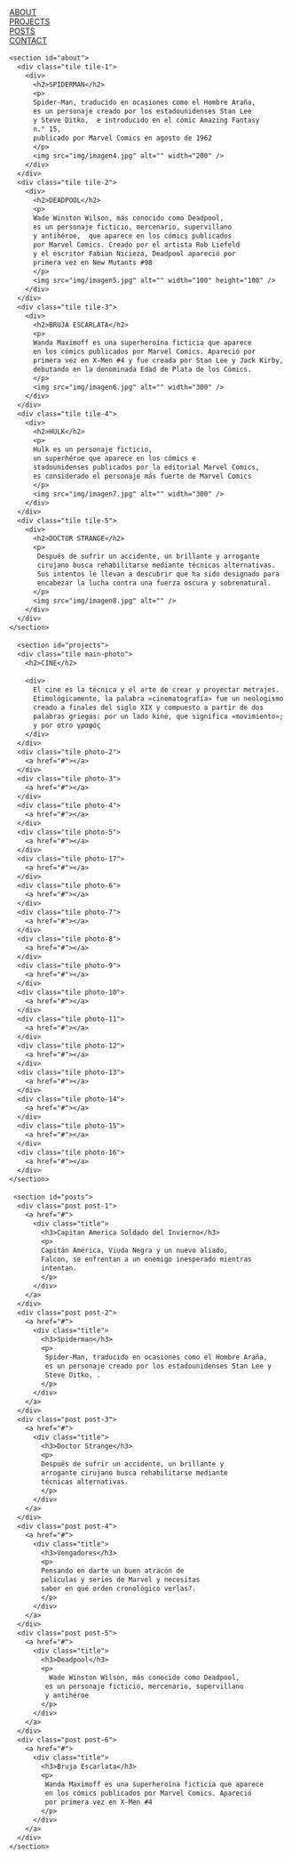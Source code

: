 <!DOCTYPE html>
<html lang="en">
  <head>
    <meta charset="UTF-8" />
    <meta http-equiv="X-UA-Compatible" content="IE=edge" />
    <meta name="viewport" content="width=device-width, initial-scale=1.0" />
    <title>Sitio web con Grid</title>
    <link rel="stylesheet" href="css/estilos.css" />
  </head>
  
  <body>

 <section id="menu">
      <div class="tile about-tile">
        <a href="#about" id="boton">
          <div class="front"></div>
          <div class="back">ABOUT</div>
        </a>
      </div>
      <div class="tile projects-tile">
        <a href="#projects">
          <div class="front"></div>
          <div class="back">PROJECTS</div>
        </a>
      </div>
      <div class="tile posts-tile">
        <a href="#posts">
          <div class="front"></div>
          <div class="back">POSTS</div>
        </a>
      </div>
      <div class="tile contact-tile">
        <a href="#contact">
          <div class="front"></div>
          <div class="back">CONTACT</div>
        </a>
      </div>
    </section>
	
	
	<section id="about">
      <div class="tile tile-1">
        <div>
          <h2>SPIDERMAN</h2>
          <p>
          Spider-Man, traducido en ocasiones como el Hombre Araña, ​​ 
		  es un personaje creado por los estadounidenses Stan Lee 
		  y Steve Ditko, ​​ e introducido en el cómic Amazing Fantasy 
		  n.° 15, 
		  publicado por Marvel Comics en agosto de 1962
		  </p>
          <img src="img/imagen4.jpg" alt="" width="200" />
        </div>
      </div>
      <div class="tile tile-2">
        <div>
          <h2>DEADPOOL</h2>
          <p>
		  Wade Winston Wilson, más conocido como Deadpool, ​
		  es un personaje ficticio, mercenario, supervillano​​ 
		  y antihéroe, ​ que aparece en los cómics publicados 
		  por Marvel Comics. Creado por el artista Rob Liefeld 
		  y el escritor Fabian Nicieza, Deadpool apareció por 
		  primera vez en New Mutants #98
          </p>
          <img src="img/imagen5.jpg" alt="" width="100" height="100" />
        </div>
      </div>
      <div class="tile tile-3">
        <div>
          <h2>BRUJA ESCARLATA</h2>
          <p>
		  Wanda Maximoff es una superheroína ficticia que aparece
		  en los cómics publicados por Marvel Comics. Apareció por 
		  primera vez en X-Men #4 y fue creada por Stan Lee y Jack Kirby, 
		  debutando en la denominada Edad de Plata de los Cómics.
          </p>
          <img src="img/imagen6.jpg" alt="" width="300" />
        </div>
      </div>
      <div class="tile tile-4">
        <div>
          <h2>HULK</h2>
          <p>
		  Hulk es un personaje ficticio, 
		  un superhéroe que aparece en los cómics e
		  stadounidenses publicados por la editorial Marvel Comics, 
		  es considerado el personaje más fuerte de Marvel Comics
          </p>
          <img src="img/imagen7.jpg" alt="" width="300" />
        </div>
      </div>
      <div class="tile tile-5">
        <div>
          <h2>DOCTOR STRANGE</h2>
          <p>
           Después de sufrir un accidente, un brillante y arrogante 
		   cirujano busca rehabilitarse mediante técnicas alternativas.
		   Sus intentos le llevan a descubrir que ha sido designado para 
		   encabezar la lucha contra una fuerza oscura y sobrenatural.
          </p>
          <img src="img/imagen8.jpg" alt="" />
        </div>
      </div>
    </section>

      <section id="projects">
      <div class="tile main-photo">
        <h2>CINE</h2>

        <div>
          El cine es la técnica y el arte de crear y proyectar metrajes.
		  Etimológicamente, la palabra «cinematografía» fue un neologismo 
		  creado a finales del siglo XIX y compuesto a partir de dos 
		  palabras griegas: por un lado kiné, que significa «movimiento»;
		  y por otro γραφóς
        </div>
      </div>
      <div class="tile photo-2">
        <a href="#"></a>
      </div>
      <div class="tile photo-3">
        <a href="#"></a>
      </div>
      <div class="tile photo-4">
        <a href="#"></a>
      </div>
      <div class="tile photo-5">
        <a href="#"></a>
      </div>
      <div class="tile photo-17">
        <a href="#"></a>
      </div>
      <div class="tile photo-6">
        <a href="#"></a>
      </div>
      <div class="tile photo-7">
        <a href="#"></a>
      </div>
      <div class="tile photo-8">
        <a href="#"></a>
      </div>
      <div class="tile photo-9">
        <a href="#"></a>
      </div>
      <div class="tile photo-10">
        <a href="#"></a>
      </div>
      <div class="tile photo-11">
        <a href="#"></a>
      </div>
      <div class="tile photo-12">
        <a href="#"></a>
      </div>
      <div class="tile photo-13">
        <a href="#"></a>
      </div>
      <div class="tile photo-14">
        <a href="#"></a>
      </div>
      <div class="tile photo-15">
        <a href="#"></a>
      </div>
      <div class="tile photo-16">
        <a href="#"></a>
      </div>
    </section>	
	
	 <section id="posts">
      <div class="post post-1">
        <a href="#">
          <div class="title">
            <h3>Capitan America Soldado del Invierno</h3>
            <p>
			Capitán América, Viuda Negra y un nuevo aliado, 
			Falcon, se enfrentan a un enemigo inesperado mientras 
			intentan.
            </p>
          </div>
        </a>
      </div>
      <div class="post post-2">
        <a href="#">
          <div class="title">
            <h3>Spiderman</h3>
            <p>
             Spider-Man, traducido en ocasiones como el Hombre Araña, ​​ 
			 es un personaje creado por los estadounidenses Stan Lee y
			 Steve Ditko, .
            </p>
          </div>
        </a>
      </div>
      <div class="post post-3">
        <a href="#">
          <div class="title">
            <h3>Doctor Strange</h3>
            <p>
			Después de sufrir un accidente, un brillante y 
			arrogante cirujano busca rehabilitarse mediante
			técnicas alternativas. 
            </p>
          </div>
        </a>
      </div>
      <div class="post post-4">
        <a href="#">
          <div class="title">
            <h3>Vengadores</h3>
            <p>
			Pensando en darte un buen atracón de 
			películas y series de Marvel y necesitas
			saber en qué orden cronológico verlas?.
            </p>
          </div>
        </a>
      </div>
      <div class="post post-5">
        <a href="#">
          <div class="title">
            <h3>Deadpool</h3>
            <p>
			  Wade Winston Wilson, más conocido como Deadpool, ​
		     es un personaje ficticio, mercenario, supervillano​​ 
		     y antihéroe
            </p>
          </div>
        </a>
      </div>
      <div class="post post-6">
        <a href="#">
          <div class="title">
            <h3>Bruja Escarlata</h3>
            <p>
			 Wanda Maximoff es una superheroína ficticia que aparece
		     en los cómics publicados por Marvel Comics. Apareció 
			 por primera vez en X-Men #4
            </p>
          </div>
        </a>
      </div>
    </section>


	
</body>
</html>	
